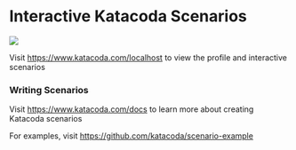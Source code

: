 # Interactive Katacoda Scenarios

[![](http://shields.katacoda.com/katacoda/localhost/count.svg)](https://www.katacoda.com/localhost "Get your profile on Katacoda.com")

Visit https://www.katacoda.com/localhost to view the profile and interactive scenarios

### Writing Scenarios
Visit https://www.katacoda.com/docs to learn more about creating Katacoda scenarios

For examples, visit https://github.com/katacoda/scenario-example
